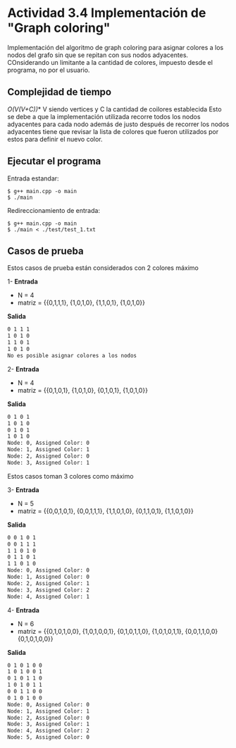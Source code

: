 # Actividad 3.4 Implementación de "Graph coloring"
Implementación del algoritmo de graph coloring para asignar colores a los nodos del grafo sin que se repitan con sus nodos adyacentes. COnsiderando un limitante a la cantidad de colores, impuesto desde el programa, no por el usuario.

## Complejidad de tiempo

**O(V*(V+C))** V siendo vertices y C la cantidad de coilores establecida
Esto se debe a que la implementación utilizada recorre todos los nodos adyacentes para cada nodo además de justo después de recorrer los nodos adyacentes tiene que revisar la lista de colores que fueron utilizados por estos para definir el nuevo color.

## Ejecutar el programa
Entrada estandar:
```
$ g++ main.cpp -o main
$ ./main
```

Redireccionamiento de entrada:
```
$ g++ main.cpp -o main
$ ./main < ./test/test_1.txt
```

## Casos de prueba 
Estos casos de prueba están considerados con 2 colores máximo

1-
**Entrada**
- N = 4
- matriz = {{0,1,1,1},
{1,0,1,0},
{1,1,0,1},
{1,0,1,0}}

**Salida**
```bash
0 1 1 1 
1 0 1 0 
1 1 0 1
1 0 1 0
No es posible asignar colores a los nodos
```
2-
**Entrada**
- N = 4
- matriz = {{0,1,0,1},
{1,0,1,0},
{0,1,0,1},
{1,0,1,0}}

**Salida**
```bash
0 1 0 1
1 0 1 0
0 1 0 1
1 0 1 0
Node: 0, Assigned Color: 0
Node: 1, Assigned Color: 1
Node: 2, Assigned Color: 0
Node: 3, Assigned Color: 1
```
Estos casos toman 3 colores como máximo

3-
**Entrada**
- N = 5
- matriz = {{0,0,1,0,1},
{0,0,1,1,1},
{1,1,0,1,0},
{0,1,1,0,1},
{1,1,0,1,0}}

**Salida**
```bash
0 0 1 0 1
0 0 1 1 1
1 1 0 1 0
0 1 1 0 1
1 1 0 1 0
Node: 0, Assigned Color: 0
Node: 1, Assigned Color: 0
Node: 2, Assigned Color: 1
Node: 3, Assigned Color: 2
Node: 4, Assigned Color: 1
```

4-
**Entrada**
- N = 6
- matriz = {{0,1,0,1,0,0},
{1,0,1,0,0,1},
{0,1,0,1,1,0},
{1,0,1,0,1,1},
{0,0,1,1,0,0}
{0,1,0,1,0,0}}

**Salida**
```bash
0 1 0 1 0 0
1 0 1 0 0 1
0 1 0 1 1 0
1 0 1 0 1 1
0 0 1 1 0 0
0 1 0 1 0 0
Node: 0, Assigned Color: 0
Node: 1, Assigned Color: 1
Node: 2, Assigned Color: 0
Node: 3, Assigned Color: 1
Node: 4, Assigned Color: 2
Node: 5, Assigned Color: 0
```